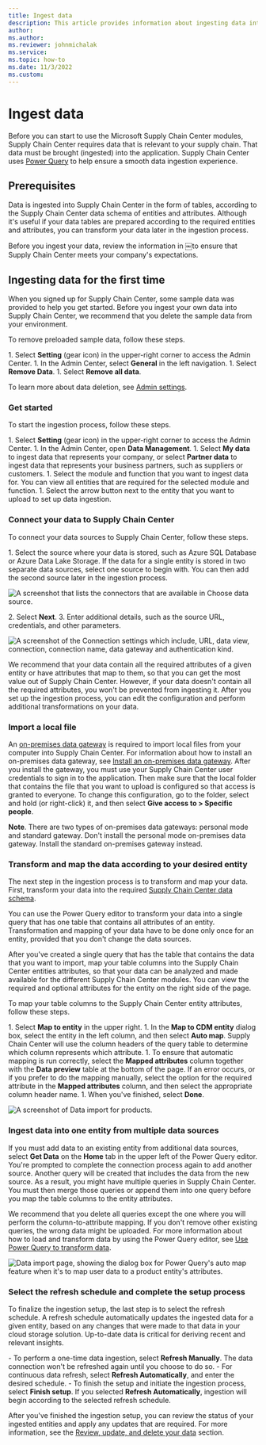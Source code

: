 ```yaml
---
title: Ingest data
description: This article provides information about ingesting data into Microsoft Supply Chain Center
author: 
ms.author: 
ms.reviewer: johnmichalak
ms.service: 
ms.topic: how-to
ms.date: 11/3/2022
ms.custom:
---
```


# Ingest data

Before you can start to use the Microsoft Supply Chain Center modules, Supply Chain Center requires data that is relevant to your supply chain. That data must be brought (ingested) into the application. Supply Chain Center uses [Power Query](https://learn.microsoft.com/power-query/power-query-what-is-power-query) to help ensure a smooth data ingestion experience.

## Prerequisites

Data is ingested into Supply Chain Center in the form of tables, according to the Supply Chain Center data schema of entities and attributes. Although it's useful if your data tables are prepared according to the required entities and attributes, you can transform your data later in the ingestion process.

Before you ingest your data, review the information in ￼to ensure that Supply Chain Center meets your company's expectations.

## Ingesting data for the first time

When you signed up for Supply Chain Center, some sample data was provided to help you get started. Before you ingest your own data into Supply Chain Center, we recommend that you delete the sample data from your environment.

To remove preloaded sample data, follow these steps.

1. Select **Setting** (gear icon) in the upper-right corner to access the Admin Center.
1. In the Admin Center, select **General** in the left navigation.
1. Select **Remove Data**.
1. Select **Remove all data**.

To learn more about data deletion, see [Admin settings](/administer/admin_settings.md).

### Get started

To start the ingestion process, follow these steps.

1. Select **Setting** (gear icon) in the upper-right corner to access the Admin Center.
1. In the Admin Center, open **Data Management**.
1. Select **My data** to ingest data that represents your company, or select **Partner data** to ingest data that represents your business partners, such as suppliers or customers.
1. Select the module and function that you want to ingest data for. You can view all entities that are required for the selected module and function.
1. Select the arrow button next to the entity that you want to upload to set up data ingestion.

### Connect your data to Supply Chain Center

To connect your data sources to Supply Chain Center, follow these steps.

1. Select the source where your data is stored, such as Azure SQL Database or Azure Data Lake Storage. If the data for a single entity is stored in two separate data sources, select one source to begin with. You can then add the second source later in the ingestion process.

![A screenshot that lists the connectors that are available in Choose data source.](//:0)

2. Select **Next**.
3. Enter additional details, such as the source URL, credentials, and other parameters.

![A screenshot of the Connection settings which include, URL, data view, connection, connection name, data gateway and authentication kind.](//:0)

We recommend that your data contain all the required attributes of a given entity or have attributes that map to them, so that you can get the most value out of Supply Chain Center. However, if your data doesn't contain all the required attributes, you won't be prevented from ingesting it. After you set up the ingestion process, you can edit the configuration and perform additional transformations on your data.

### Import a local file

An [on-premises data gateway](https://learn.microsoft.com/data-integration/gateway/service-gateway-onprem) is required to import local files from your computer into Supply Chain Center. For information about how to install an on-premises data gateway, see [Install an on-premises data gateway](https://learn.microsoft.com/data-integration/gateway/service-gateway-install). After you install the gateway, you must use your Supply Chain Center user credentials to sign in to the application. Then make sure that the local folder that contains the file that you want to upload is configured so that access is granted to everyone. To change this configuration, go to the folder, select and hold (or right-click) it, and then select **Give access to > Specific people**.

**Note**. There are two types of on-premises data gateways: personal mode and standard gateway. Don't install the personal mode on-premises data gateway. Install the standard on-premises gateway instead.

### Transform and map the data according to your desired entity

The next step in the ingestion process is to transform and map your data. First, transform your data into the required [Supply Chain Center data schema](data_schema.md).

You can use the Power Query editor to transform your data into a single query that has one table that contains all attributes of an entity. Transformation and mapping of your data have to be done only once for an entity, provided that you don't change the data sources.

After you've created a single query that has the table that contains the data that you want to import, map your table columns into the Supply Chain Center entities attributes, so that your data can be analyzed and made available for the different Supply Chain Center modules. You can view the required and optional attributes for the entity on the right side of the page.

To map your table columns to the Supply Chain Center entity attributes, follow these steps.

1. Select **Map to entity** in the upper right.
1. In the **Map to CDM entity** dialog box, select the entity in the left column, and then select **Auto map**. Supply Chain Center will use the column headers of the query table to determine which column represents which attribute.
1. To ensure that automatic mapping is run correctly, select the **Mapped attributes** column together with the **Data preview** table at the bottom of the page. If an error occurs, or if you prefer to do the mapping manually, select the option for the required attribute in the **Mapped attributes** column, and then select the appropriate column header name.
1. When you've finished, select **Done**.

![A screenshot of Data import for products.](//:0)

### Ingest data into one entity from multiple data sources

If you must add data to an existing entity from additional data sources, select **Get Data** on the **Home** tab in the upper left of the Power Query editor. You're prompted to complete the connection process again to add another source. Another query will be created that includes the data from the new source. As a result, you might have multiple queries in Supply Chain Center. You must then merge those queries or append them into one query before you map the table columns to the entity attributes.

We recommend that you delete all queries except the one where you will perform the column-to-attribute mapping. If you don't remove other existing queries, the wrong data might be uploaded. For more information about how to load and transform data by using the Power Query editor, see [Use Power Query to transform data](https://learn.microsoft.com/en-us/power-query/power-query-ui).

![Data import page, showing the dialog box for Power Query's auto map feature when it's to map user data to a product entity's attributes.](//:0)

### Select the refresh schedule and complete the setup process

To finalize the ingestion setup, the last step is to select the refresh schedule. A refresh schedule automatically updates the ingested data for a given entity, based on any changes that were made to that data in your cloud storage solution. Up-to-date data is critical for deriving recent and relevant insights.

- To perform a one-time data ingestion, select **Refresh Manually**. The data connection won't be refreshed again until you choose to do so.
- For continuous data refresh, select **Refresh Automatically**, and enter the desired schedule.
- To finish the setup and initiate the ingestion process, select **Finish setup**. If you selected **Refresh Automatically**, ingestion will begin according to the selected refresh schedule.

After you've finished the ingestion setup, you can review the status of your ingested entities and apply any updates that are required. For more information, see the [Review, update, and delete your data](review_updat_delete_data.md) section.
